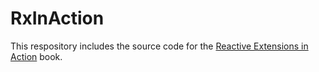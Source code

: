 # RxInAction
This respository includes the source code for the [Reactive Extensions in Action](http://manning.com/)  book.

